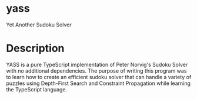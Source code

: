 # yass

Yet Another Sudoku Solver

# Description

YASS is a pure TypeScript implementation of Peter Norvig's Sudoku Solver with no additional dependencies.
The purpose of writing this program was to learn how to create an efficient sudoku solver that can handle a variety of puzzles using Depth-First Search and Constraint Propagation while learning the TypeScript language.